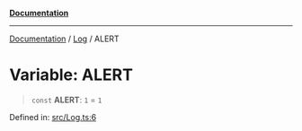 [**Documentation**](../../README.md)

***

[Documentation](../../README.md) / [Log](../README.md) / ALERT

# Variable: ALERT

> `const` **ALERT**: `1` = `1`

Defined in: [src/Log.ts:6](https://github.com/Christian-Me/folder-to-tags-plugin/blob/324c4975948764581637da1ab1e4cb12dc3f447a/src/Log.ts#L6)
